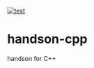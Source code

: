 [![test](https://github.com/ks6088ts/handson-cpp/workflows/test/badge.svg)](https://github.com/ks6088ts/handson-cpp/actions/workflows/test.yml)

# handson-cpp

handson for C++
